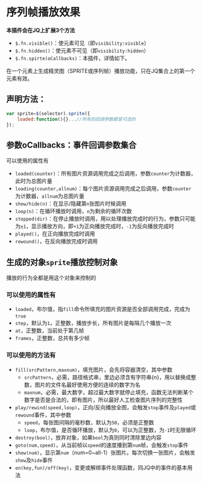 # 序列帧播放效果
**本插件会在JQ上扩展3个方法**

+ `$.fn.visible()`：使元素可见（即`visibility:visible`）
+ `$.fn.hidden()`：使元素不可见（即`visibility:hidden`）
+ `$.fn.spirte(oCallbacks)`：本插件，详情如下。

在一个元素上生成精灵图（SPRITE或序列帧）播放功能，只在JQ集合上的第一个元素有效。

## 声明方法：
```javascript
var sprite=$(selector).sprite({
    loaded:function(){}...//所有的回调参数都是可选的
});
```

## 参数oCallbacks：事件回调参数集合

可以使用的属性有
+ `loaded(counter)`：所有图片资源调用完成之后调用，参数`counter`为计数器，此时为总图片量
+ `loading(counter,allnum)`：每个图片资源调用完成之后调用，参数`counter`为计数器，`allnum`为总图片量
+ `show/hide(n)`：在显示/隐藏第`n`张图片时候调用
+ `loop(n)`：在循环播放时调用，`n`为剩余的循环次数
+ `stopped(dir)`：在停止播放时调用，用以处理播放完成时的行为，参数只可能为`±1`，显示播放方向，即`+1`为正向播放完成时，`-1`为反向播放完成时
+ `played()`，在正向播放完成时调用
+ `rewound()`，在反向播放完成时调用

## 生成的对象`sprite`播放控制对象

播放的行为全都是用这个对象来控制的

### 可以使用的属性有

+ `loaded`，布尔值，指`fill`命令所填充的图片资源是否全部调用完成，完成为`true`
+ `step`，默认为`1`，正整数，播放步长，所有图片是每隔几个播放一次
+ `at`，正整数，当前处于第几帧
+ `frames`，正整数，总共有多少帧

### 可以使用的方法有

+ `fill(srcPattern,maxnum)`，填充图片，会先将容器清空，其中参数
    - `srcPattern`，必需，路径格式串，里边必须含有字符串{n}，用以替换成整数，图片的文件名最好使用方便的连续的数字为名
    - `maxnum`，必需，最大数字，超过最大数字就停止填充，函数无法判断某个数字是否是合法的，即有图片，所以最好人工检查图片序列的完整性
+ `play/rewind(speed,loop)`，正向/反向播放全图，会触发`stop`事件及`played`或`rewound`事件，其中参数
    - `speed`，每张图间隔的毫秒数，默认为`50`，必须是正整数
    - `loop`，布尔值，是否循环播放，默认为`0`，可以为正整数，为`-1`时无限循环
+ `destroy(bool)`，放弃对象，如果`bool`为真则同时清除里边内容
+ `goto(num,speed)`，从当前帧以`speed`的速度播到第`num`帧，会触发`stop`事件
+ `show(num)`，显示第`num`（num=0~all-1）张图片。每次切换一张图片，会触发`show`及`hide`事件
+ `on(key,fun)/off(key)`，变更或解绑事件处理函数，同JQ中的事件的基本用法

